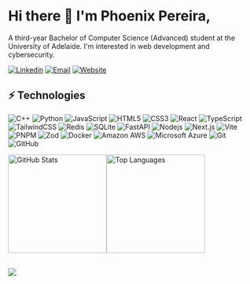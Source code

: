 # Hi there 👋 I'm Phoenix Pereira,

A third-year Bachelor of Computer Science (Advanced) student at the University of Adelaide. I'm interested in web development and cybersecurity.

[![Linkedin](https://img.shields.io/badge/-LinkedIn-blue?style=flat-square&logo=Linkedin&logoColor=white&link=https://www.linkedin.com/in/phoenixpereira/)](https://www.linkedin.com/in/phoenixpereira/)
[![Email](https://img.shields.io/badge/-Email-c14438?style=flat-square&logo=Gmail&logoColor=white&link=mailto:phoenixpereira@outlook.com.au)](mailto:phoenixpereira@outlook.com.au)
[![Website](https://img.shields.io/badge/Website-4caf50?style=flat-square&logo=iCloud&logoColor=white&link=https://phoenixpereira.me)](https://phoenixpereira.me)

## ⚡ Technologies

![C++](https://img.shields.io/badge/-C++-00599C?style=flat-square&logo=c)
![Python](https://img.shields.io/badge/-Python-3776AB?style=flat-square&logo=Python&logoColor=white)
![JavaScript](https://img.shields.io/badge/-JavaScript-F7DF1E?style=flat-square&logo=javascript&logoColor=black)
![HTML5](https://img.shields.io/badge/-HTML5-E34F26?style=flat-square&logo=html5&logoColor=white)
![CSS3](https://img.shields.io/badge/-CSS3-1572B6?style=flat-square&logo=css3&logoColor=white)
![React](https://img.shields.io/badge/-React-61DAFB?style=flat-square&logo=react&logoColor=black)
![TypeScript](https://img.shields.io/badge/-TypeScript-007ACC?style=flat-square&logo=typescript&logoColor=white)
![TailwindCSS](https://img.shields.io/badge/-TailwindCSS-38B2AC?style=flat-square&logo=tailwind-css&logoColor=white)
![Redis](https://img.shields.io/badge/-Redis-DC382D?style=flat-square&logo=redis&logoColor=white)
![SQLite](https://img.shields.io/badge/-SQLite-003B57?style=flat-square&logo=sqlite&logoColor=white)
![FastAPI](https://img.shields.io/badge/-FastAPI-009688?style=flat-square&logo=fastapi&logoColor=white)
![Nodejs](https://img.shields.io/badge/-Node.js-339933?style=flat-square&logo=node.js&logoColor=white)
![Next.js](https://img.shields.io/badge/-Next.js-000000?style=flat-square&logo=next.js&logoColor=white)
![Vite](https://img.shields.io/badge/-Vite-646CFF?style=flat-square&logo=vite&logoColor=white)
![PNPM](https://img.shields.io/badge/-PNPM-F69220?style=flat-square&logo=pnpm&logoColor=white)
![Zod](https://img.shields.io/badge/-Zod-3068B7?style=flat-square&logo=zod&logoColor=white)
![Docker](https://img.shields.io/badge/-Docker-2496ED?style=flat-square&logo=docker&logoColor=white)
![Amazon AWS](https://img.shields.io/badge/-Amazon%20AWS-232F3E?style=flat-square&logo=amazon-aws&logoColor=white)
![Microsoft Azure](https://img.shields.io/badge/-Microsoft%20Azure-0078D4?style=flat-square&logo=microsoft-azure&logoColor=white)
![Git](https://img.shields.io/badge/-Git-F05032?style=flat-square&logo=git&logoColor=white)
![GitHub](https://img.shields.io/badge/-GitHub-181717?style=flat-square&logo=github&logoColor=white)

<div style="display: flex; flex-direction: row;">
  <img src="https://github-readme-stats.vercel.app/api?username=phoenixpereira&show_icons=true&theme=holi" 
       alt="GitHub Stats" style="height: 200px;">
  <img src="https://github-readme-stats.vercel.app/api/top-langs/?username=phoenixpereira&layout=compact&theme=holi" 
       alt="Top Languages" style="height: 200px;">
</div>

<br/>

![](https://komarev.com/ghpvc/?username=phoenixpereira)
